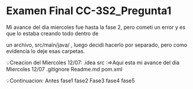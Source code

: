# Examen Final CC-3S2_Pregunta1

Mi avance del dia miercoles fue hasta la fase 2, pero cometi un error y es que lo estaba creando todo dentro de 

un archivo, src/main/java/ , luego decidi hacerlo por separado, pero como evidencia lo deje esas  carpetas.

💡Creacion del Miercoles 12/07:
.idea
src  :=>Aqui esta mi avance del dia Miercoles 12/07
.gitignore
Readme.md
pom.xml

💡Continuacion:
Antes
fase1
fase2
Fase3
fase4
fase5
